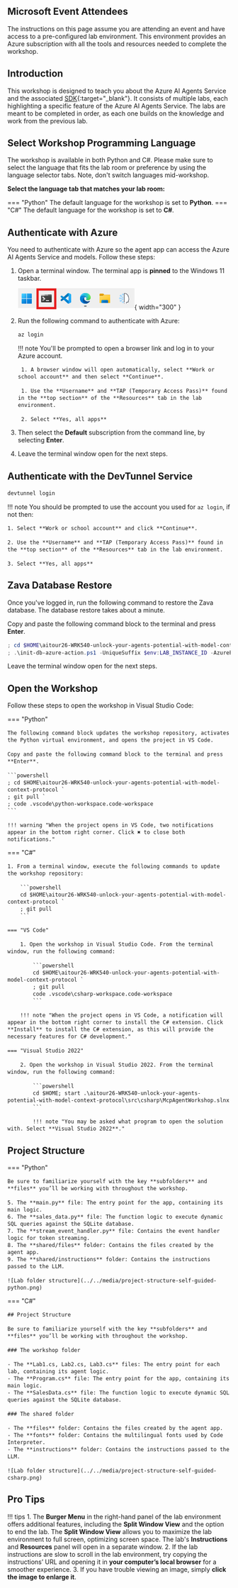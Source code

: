 ## Microsoft Event Attendees

The instructions on this page assume you are attending an event and have access to a pre-configured lab environment. This environment provides an Azure subscription with all the tools and resources needed to complete the workshop.

## Introduction

This workshop is designed to teach you about the Azure AI Agents Service and the associated [SDK](https://learn.microsoft.com/python/api/overview/azure/ai-projects-readme?context=%2Fazure%2Fai-services%2Fagents%2Fcontext%2Fcontext){:target="_blank"}. It consists of multiple labs, each highlighting a specific feature of the Azure AI Agents Service. The labs are meant to be completed in order, as each one builds on the knowledge and work from the previous lab.

## Select Workshop Programming Language

The workshop is available in both Python and C#. Please make sure to select the language that fits the lab room or preference by using the language selector tabs. Note, don't switch languages mid-workshop.

**Select the language tab that matches your lab room:**

=== "Python"
    The default language for the workshop is set to **Python**.
=== "C#"
    The default language for the workshop is set to **C#**.

## Authenticate with Azure

You need to authenticate with Azure so the agent app can access the Azure AI Agents Service and models. Follow these steps:

1. Open a terminal window. The terminal app is **pinned** to the Windows 11 taskbar.

    ![Open the terminal window](../../media/windows-taskbar.png){ width="300" }

2. Run the following command to authenticate with Azure:

    ```powershell
    az login
    ```

    !!! note
        You'll be prompted to open a browser link and log in to your Azure account.

        1. A browser window will open automatically, select **Work or school account** and then select **Continue**.

        1. Use the **Username** and **TAP (Temporary Access Pass)** found in the **top section** of the **Resources** tab in the lab environment.

        2. Select **Yes, all apps**

3. Then select the **Default** subscription from the command line, by selecting **Enter**.

4. Leave the terminal window open for the next steps.

## Authenticate with the DevTunnel Service

```powershell
devtunnel login
```

!!! note
    You should be prompted to use the account you used for `az login`, if not then:

    1. Select **Work or school account** and click **Continue**.

    2. Use the **Username** and **TAP (Temporary Access Pass)** found in the **top section** of the **Resources** tab in the lab environment.

    3. Select **Yes, all apps**

## Zava Database Restore

Once you've logged in, run the following command to restore the Zava database. The database restore takes about a minute.

Copy and paste the following command block to the terminal and press **Enter**.

```powershell
; cd $HOME\aitour26-WRK540-unlock-your-agents-potential-with-model-context-protocol\infra\skillable `
; .\init-db-azure-action.ps1 -UniqueSuffix $env:LAB_INSTANCE_ID -AzurePgPassword "SecurePassword123!"
```

Leave the terminal window open for the next steps.

## Open the Workshop

Follow these steps to open the workshop in Visual Studio Code:

=== "Python"

    The following command block updates the workshop repository, activates the Python virtual environment, and opens the project in VS Code.

    Copy and paste the following command block to the terminal and press **Enter**.

    ```powershell
    ; cd $HOME\aitour26-WRK540-unlock-your-agents-potential-with-model-context-protocol `
    ; git pull `
    ; code .vscode\python-workspace.code-workspace
    ```

    !!! warning "When the project opens in VS Code, two notifications appear in the bottom right corner. Click ✖ to close both notifications."

=== "C#"

    1. From a terminal window, execute the following commands to update the workshop repository:

        ```powershell
        cd $HOME\aitour26-WRK540-unlock-your-agents-potential-with-model-context-protocol `
        ; git pull 
        ```

    === "VS Code"

        1. Open the workshop in Visual Studio Code. From the terminal window, run the following command:

            ```powershell
            cd $HOME\aitour26-WRK540-unlock-your-agents-potential-with-model-context-protocol `
            ; git pull 
            code .vscode\csharp-workspace.code-workspace
            ```

        !!! note "When the project opens in VS Code, a notification will appear in the bottom right corner to install the C# extension. Click **Install** to install the C# extension, as this will provide the necessary features for C# development."

    === "Visual Studio 2022"

        2. Open the workshop in Visual Studio 2022. From the terminal window, run the following command:

            ```powershell
            cd $HOME; start .\aitour26-WRK540-unlock-your-agents-potential-with-model-context-protocol\src\csharp\McpAgentWorkshop.slnx
            ```

            !!! note "You may be asked what program to open the solution with. Select **Visual Studio 2022**."

## Project Structure

=== "Python"

    Be sure to familiarize yourself with the key **subfolders** and **files** you’ll be working with throughout the workshop.

    5. The **main.py** file: The entry point for the app, containing its main logic.
    6. The **sales_data.py** file: The function logic to execute dynamic SQL queries against the SQLite database.
    7. The **stream_event_handler.py** file: Contains the event handler logic for token streaming.
    8. The **shared/files** folder: Contains the files created by the agent app.
    9. The **shared/instructions** folder: Contains the instructions passed to the LLM.

    ![Lab folder structure](../../media/project-structure-self-guided-python.png)

=== "C#"

    ## Project Structure

    Be sure to familiarize yourself with the key **subfolders** and **files** you’ll be working with throughout the workshop.

    ### The workshop folder

    - The **Lab1.cs, Lab2.cs, Lab3.cs** files: The entry point for each lab, containing its agent logic.
    - The **Program.cs** file: The entry point for the app, containing its main logic.
    - The **SalesData.cs** file: The function logic to execute dynamic SQL queries against the SQLite database.

    ### The shared folder

    - The **files** folder: Contains the files created by the agent app.
    - The **fonts** folder: Contains the multilingual fonts used by Code Interpreter.
    - The **instructions** folder: Contains the instructions passed to the LLM.

    ![Lab folder structure](../../media/project-structure-self-guided-csharp.png)

## Pro Tips

!!! tips
    1. The **Burger Menu** in the right-hand panel of the lab environment offers additional features, including the **Split Window View** and the option to end the lab. The **Split Window View** allows you to maximize the lab environment to full screen, optimizing screen space. The lab's **Instructions** and **Resources** panel will open in a separate window.
    2. If the lab instructions are slow to scroll in the lab environment, try copying the instructions’ URL and opening it in **your computer’s local browser** for a smoother experience.
    3. If you have trouble viewing an image, simply **click the image to enlarge it**.
